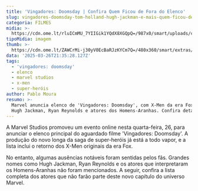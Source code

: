 ```yaml
---
title: 'Vingadores: Doomsday | Confira Quem Ficou de Fora do Elenco'
slug: vingadores-doomsday-tom-holland-hugh-jackman-e-mais-quem-ficou-de-fora
categoria: FILMES
midia: >-
  https://cdn.ome.lt/rluICmMU_7YIIGik1YQdX8XGQpQ=/987x0/smart/uploads/conteudo/fotos/quem-ficou-fora-vingadores-doomsday.png
tipoMidia: imagem
thumb: >-
  https://cdn.ome.lt/ZAWCrMi-j30yV0EcBaRJzKYCm7Q=/480x360/smart/extras/conteudos/quem-ficou-fora-vingadores-doomsday-capa.png
data: '2025-03-26T21:35:28.127Z'
tags:
  - 'vingadores: doomsday'
  - elenco
  - marvel studios
  - x-men
  - super-heróis
author: Pablo Moura
resumo: >-
  Marvel anuncia elenco de 'Vingadores: Doomsday', com X-Men da era Fox, mas sem
  Hugh Jackman, Ryan Reynolds e atores dos Homens-Aranhas. Confira detalhes!
---
```


A Marvel Studios promoveu um evento online nesta quarta-feira, 26, para anunciar o elenco principal do aguardado filme 'Vingadores: Doomsday'. A produção do novo longa da saga de super-heróis já está a todo vapor, e a lista inclui o retorno dos X-Men originais da era Fox.

No entanto, algumas ausências notáveis foram sentidas pelos fãs. Grandes nomes como Hugh Jackman, Ryan Reynolds e os atores que interpretaram os Homens-Aranhas não foram mencionados. A seguir, confira a lista completa dos atores que não farão parte deste novo capítulo do universo Marvel.

